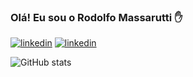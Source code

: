 ### Olá! Eu sou o Rodolfo Massarutti ✋


[![linkedin](https://img.shields.io/badge/LinkedIn-0077B5?style=for-the-badge&logo=linkedin&logoColor=white)](https://www.linkedin.com/in/rodolfo-massarutti-6924b622b/)
[![linkedin](https://img.shields.io/badge/Instagram-E4405F?style=for-the-badge&logo=instagram&logoColor=white)](https://www.instagram.com/rodolfomassarutti/)


![GitHub stats](https://github-readme-stats.vercel.app/api?username=massarutti&show_icons=true&theme=radical)


